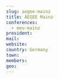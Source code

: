 ```yaml
---
slug: aegee-mainz
title: AEGEE Mainz
conferences:
  - meu-mainz
president:
mail:
website:
country: Germany
town: 
members:
geo:
---
```

